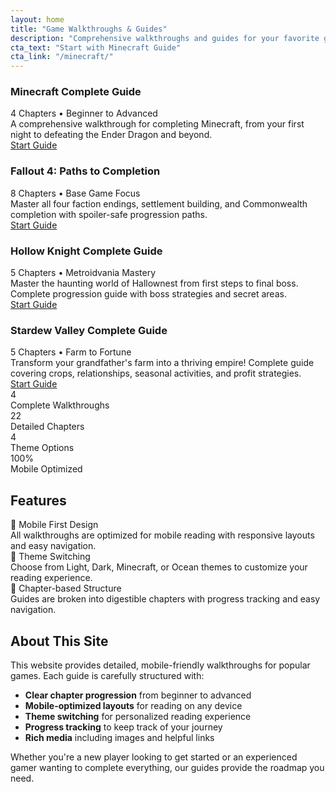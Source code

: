```yaml
---
layout: home
title: "Game Walkthroughs & Guides"
description: "Comprehensive walkthroughs and guides for your favorite games, optimized for mobile reading with theme switching."
cta_text: "Start with Minecraft Guide"
cta_link: "/minecraft/"
---
```


<div class="walkthrough-grid">
  <div class="walkthrough-card">
    <h3>Minecraft Complete Guide</h3>
    <div class="card-meta">4 Chapters • Beginner to Advanced</div>
    <div class="card-description">
      A comprehensive walkthrough for completing Minecraft, from your first night to defeating the Ender Dragon and beyond.
    </div>
    <a href="{{ '/minecraft/' | relative_url }}" class="btn">Start Guide</a>
  </div>
  
  <div class="walkthrough-card">
    <h3>Fallout 4: Paths to Completion</h3>
    <div class="card-meta">8 Chapters • Base Game Focus</div>
    <div class="card-description">
      Master all four faction endings, settlement building, and Commonwealth completion with spoiler-safe progression paths.
    </div>
    <a href="{{ '/fallout4/' | relative_url }}" class="btn">Start Guide</a>
  </div>
  
  <div class="walkthrough-card">
    <h3>Hollow Knight Complete Guide</h3>
    <div class="card-meta">5 Chapters • Metroidvania Mastery</div>
    <div class="card-description">
      Master the haunting world of Hallownest from first steps to final boss. Complete progression guide with boss strategies and secret areas.
    </div>
    <a href="{{ '/hollow-knight/' | relative_url }}" class="btn">Start Guide</a>
  </div>
  
  <div class="walkthrough-card">
    <h3>Stardew Valley Complete Guide</h3>
    <div class="card-meta">5 Chapters • Farm to Fortune</div>
    <div class="card-description">
      Transform your grandfather's farm into a thriving empire! Complete guide covering crops, relationships, seasonal activities, and profit strategies.
    </div>
    <a href="{{ '/stardew-valley/' | relative_url }}" class="btn">Start Guide</a>
  </div>
</div>

<div class="stats-grid">
  <div class="stat-card">
    <span class="stat-number">4</span>
    <div class="stat-label">Complete Walkthroughs</div>
  </div>
  <div class="stat-card">
    <span class="stat-number">22</span>
    <div class="stat-label">Detailed Chapters</div>
  </div>
  <div class="stat-card">
    <span class="stat-number">4</span>
    <div class="stat-label">Theme Options</div>
  </div>
  <div class="stat-card">
    <span class="stat-number">100%</span>
    <div class="stat-label">Mobile Optimized</div>
  </div>
</div>

## Features

<div class="tip-box">
  <div class="tip-title">📱 Mobile First Design</div>
  All walkthroughs are optimized for mobile reading with responsive layouts and easy navigation.
</div>

<div class="tip-box success">
  <div class="tip-title">🎨 Theme Switching</div>
  Choose from Light, Dark, Minecraft, or Ocean themes to customize your reading experience.
</div>

<div class="tip-box warning">
  <div class="tip-title">📖 Chapter-based Structure</div>
  Guides are broken into digestible chapters with progress tracking and easy navigation.
</div>

## About This Site

This website provides detailed, mobile-friendly walkthroughs for popular games. Each guide is carefully structured with:

- **Clear chapter progression** from beginner to advanced
- **Mobile-optimized layouts** for reading on any device
- **Theme switching** for personalized reading experience
- **Progress tracking** to keep track of your journey
- **Rich media** including images and helpful links

Whether you're a new player looking to get started or an experienced gamer wanting to complete everything, our guides provide the roadmap you need.